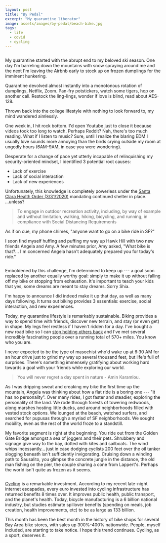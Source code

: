 ```yaml
---
layout: post
title: "By Pedal"
excerpt: "My quarantine liberator"
image: assets/images/by-pedal/beach-bike.jpg
tags: 
  - life
  - covid
  - cycling
---
```


<span class="image fit"><img src="{{ site.url }}/assets/images/by-pedal/ggb.jpg" alt=""/></span>

My quarantine started with the abrupt end to my beloved ski season. One day I'm barreling down the mountains with snow spraying around me and the next
I'm leaving the Airbnb early to stock up on frozen dumplings for the imminent hunkering.

Quarantine devolved almost instantly into a monotonous rotation of dumplings, Netflix, Zoom. Pan-fry potstickers, watch some tigers, hop on another call. 
Restock the ling-lings, wonder if love is blind, read about AES-128.

Thrown back into the college lifestyle with nothing to look forward to, my mind wandered aimlessly. 

One week in, I hit rock bottom. I'd open Youtube just to close it because videos took too long to watch. Perhaps Reddit? Nah,
there's too much reading. What if I listen to music? Sure, until I realize the blaring EDM I usually love sounds more annoying
than the birds crying outside my room at ungodly hours (6AM-9AM, in case you were wondering).

Desperate for a change of pace yet utterly incapable of relinquishing my security-oriented mindset, I identified 3 potential root causes: 
* Lack of exercise
* Lack of social interaction
* Lack of new experiences

Unfortunately, this knowledge is completely powerless under the
<a href="https://www.sccgov.org/sites/covid19/Pages/order-health-officer-033120.aspx" target="_blank">Santa Clara Health Order (3/31/2020)</a>
mandating continued shelter in place. ...unless?

<blockquote>
To engage in outdoor recreation activity, including, by way of example and without limitation, walking, hiking, bicycling, and running, in compliance with Social Distancing Requirements
</blockquote>

As if on cue, my phone chimes, "anyone want to go on a bike ride in SF?" 

I soon find myself huffing and puffing my way up Hawk Hill with two new friends Angela and Amy. 
A few minutes prior, Amy asked, "What bike is that?... I'm concerned Angela hasn't adequately prepared you for today's ride."

<p><span class="image right"><img src="{{ site.url }}/assets/images/by-pedal/bike-house.jpg" alt=""/></span></p>


Emboldened by this challenge, I'm determined to keep up --- a goal soon replaced by another equally worthy goal: simply to make it up without falling off
my bike or stopping from exhaustion. It's important to teach your kids that yes, some dreams are meant to stay dreams. Sorry Shia.

I'm happy to announce I did indeed make it up that day, as well as many days following. It turns out biking provides 3 essentials: exercise, social interaction, and new experiences.

Today, my quarantine lifestyle is remarkably sustainable. Biking provides a way to spend time with friends, discover new terrain, and stay (or even get) in shape. 
My legs feel restless if I haven't ridden for a day. I've bought a new road bike so I can 
<a href="{{ site.url }}/stories/cycling-physics" target="_blank">stop holding others back</a> and I've met several incredibly fascinating people over a running total of 570+ miles. You know who you are.


I never expected to be the type of masochist who'd wake up at 6:30 AM for an hour drive just to grind my way up several thousand feet, but life's 
full of surprises. There's something immensely gratifying about working hard towards a goal with your friends while exploring our world.

<blockquote>You will never regret a day spent in nature - Amin Karamlou.</blockquote>

As I was dripping sweat and creaking my bike the first time up the mountain, Angela was thinking about how a flat ride is a boring one --- "it has no personality".
Over many rides, I got faster and steadier, exploring the personality of the land. We rode through forests of towering redwoods, along marshes hosting little ducks,
and around neighborhoods filled with vested stock options. 
We lounged at the beach, watched surfers, and searched for pupusas through a myriad of SF neighborhoods. We sought mobility, even as the rest of the world froze to 
a standstill.

My favorite segment is right at the beginning. You ride out from the Golden Gate Bridge amongst a sea of joggers and their pets. Shrubbery and signage
give way to the bay, dotted with kites and sailboats. The wind whips incessantly... just in case dodging cyclists 200 feet over the oil tanker slogging 
beneath isn't sufficiently invigorating. Cruising down a winding path to Sausalito, you glimpse the concrete jungle in the distance, the old man
fishing on the pier, the couple sharing a cone from Lappert's. Perhaps the world isn't quite as frozen as it seems.

<div class="box alt">
    <div class="row 50% uniform">
        <div class="4u"><span class="image fit"><img src="{{ site.url }}/assets/images/by-pedal/ping-ko-hh.jpeg" alt=""/></span></div>
        <div class="4u"><span class="image fit"><img src="{{ site.url }}/assets/images/by-pedal/hh-2.jpg" alt=""/></span></div>
        <div class="4u"><span class="image fit"><img src="{{ site.url }}/assets/images/by-pedal/tiberon.jpg" alt=""/></span></div>
        <div class="3u"><span class="image fit"><img src="{{ site.url }}/assets/images/by-pedal/amy.jpg" alt=""/></span></div>
        <div class="5u"><span class="image fit"><img src="{{ site.url }}/assets/images/by-pedal/pupusas.jpg" alt=""/></span></div>
        <div class="4u"><span class="image fit"><img src="{{ site.url }}/assets/images/by-pedal/rylan.jpg" alt=""/></span></div>
    </div>
</div>

[Cycling](https://aeonneo.com/cycling) is a remarkable investment. According to my recent late-night internet escapades, every euro invested into cycling infrastructure has returned benefits 8 times 
over. It improves public health, public transport, and the planet's health. Today, bicycle manufacturing is a 6 billion national industry, but studies 
estimate spillover benefits (spending on meals, job creation, health improvements, etc) to be as large as 133 billion.

This month has been the best month in the history of bike shops for several Bay Area bike stores, with sales up 300%-400% nationwide. 
People, myself included, are starting to take notice. I hope this trend continues. Cycling, as a sport, deserves it. 

<span class="image fit"><img src="{{ site.url }}/assets/images/by-pedal/beach.jpg" alt=""/></span>
